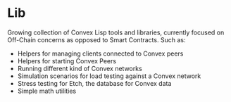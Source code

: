 # Lib

Growing collection of Convex Lisp tools and libraries, currently focused on
Off-Chain concerns as opposed to Smart Contracts. Such as:

- Helpers for managing clients connected to Convex peers
- Helpers for starting Convex Peers
- Running different kind of Convex networks
- Simulation scenarios for load testing against a Convex network
- Stress testing for Etch, the database for Convex data
- Simple math utilities
